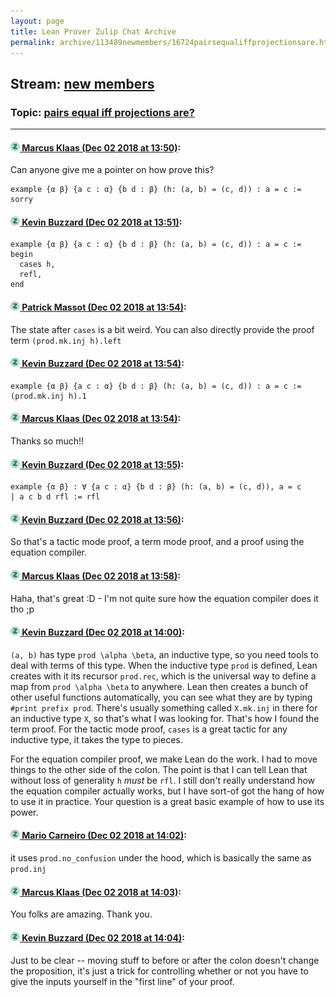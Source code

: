 ```yaml
---
layout: page
title: Lean Prover Zulip Chat Archive 
permalink: archive/113489newmembers/16724pairsequaliffprojectionsare.html
---
```


## Stream: [new members](index.html)
### Topic: [pairs equal iff projections are?](16724pairsequaliffprojectionsare.html)

---

#### [![Click to go to Zulip](../../assets/img/zulip2.png) Marcus Klaas (Dec 02 2018 at 13:50)](https://leanprover.zulipchat.com/#narrow/stream/113489-new%20members/topic/pairs%20equal%20iff%20projections%20are%3F/near/150722245):
Can anyone give me a pointer on how prove this?
```lean
example {α β} {a c : α} {b d : β} (h: (a, b) = (c, d)) : a = c := sorry
```

#### [![Click to go to Zulip](../../assets/img/zulip2.png) Kevin Buzzard (Dec 02 2018 at 13:51)](https://leanprover.zulipchat.com/#narrow/stream/113489-new%20members/topic/pairs%20equal%20iff%20projections%20are%3F/near/150722253):
```lean
example {α β} {a c : α} {b d : β} (h: (a, b) = (c, d)) : a = c :=
begin
  cases h,
  refl,
end
```

#### [![Click to go to Zulip](../../assets/img/zulip2.png) Patrick Massot (Dec 02 2018 at 13:54)](https://leanprover.zulipchat.com/#narrow/stream/113489-new%20members/topic/pairs%20equal%20iff%20projections%20are%3F/near/150722349):
The state after `cases` is a bit weird. You can also directly provide the proof term `(prod.mk.inj h).left`

#### [![Click to go to Zulip](../../assets/img/zulip2.png) Kevin Buzzard (Dec 02 2018 at 13:54)](https://leanprover.zulipchat.com/#narrow/stream/113489-new%20members/topic/pairs%20equal%20iff%20projections%20are%3F/near/150722350):
```lean
example {α β} {a c : α} {b d : β} (h: (a, b) = (c, d)) : a = c :=
(prod.mk.inj h).1
```

#### [![Click to go to Zulip](../../assets/img/zulip2.png) Marcus Klaas (Dec 02 2018 at 13:54)](https://leanprover.zulipchat.com/#narrow/stream/113489-new%20members/topic/pairs%20equal%20iff%20projections%20are%3F/near/150722351):
Thanks so much!!

#### [![Click to go to Zulip](../../assets/img/zulip2.png) Kevin Buzzard (Dec 02 2018 at 13:55)](https://leanprover.zulipchat.com/#narrow/stream/113489-new%20members/topic/pairs%20equal%20iff%20projections%20are%3F/near/150722360):
```lean
example {α β} : ∀ {a c : α} {b d : β} (h: (a, b) = (c, d)), a = c
| a c b d rfl := rfl
```

#### [![Click to go to Zulip](../../assets/img/zulip2.png) Kevin Buzzard (Dec 02 2018 at 13:56)](https://leanprover.zulipchat.com/#narrow/stream/113489-new%20members/topic/pairs%20equal%20iff%20projections%20are%3F/near/150722399):
So that's a tactic mode proof, a term mode proof, and a proof using the equation compiler.

#### [![Click to go to Zulip](../../assets/img/zulip2.png) Marcus Klaas (Dec 02 2018 at 13:58)](https://leanprover.zulipchat.com/#narrow/stream/113489-new%20members/topic/pairs%20equal%20iff%20projections%20are%3F/near/150722448):
Haha, that's great :D - I'm not quite sure how the equation compiler does it tho ;p

#### [![Click to go to Zulip](../../assets/img/zulip2.png) Kevin Buzzard (Dec 02 2018 at 14:00)](https://leanprover.zulipchat.com/#narrow/stream/113489-new%20members/topic/pairs%20equal%20iff%20projections%20are%3F/near/150722505):
`(a, b)` has type `prod \alpha \beta`, an inductive type, so you need tools to deal with terms of this type. When the inductive type `prod` is defined, Lean creates with it its recursor `prod.rec`, which is the universal way to define a map from `prod \alpha \beta` to anywhere. Lean then creates a bunch of other useful functions automatically, you can see what they are by typing `#print prefix prod`. There's usually something called `X.mk.inj` in there for an inductive type `X`, so that's what I was looking for. That's how I found the term proof. For the tactic mode proof, `cases` is a great tactic for any inductive type, it takes the type to pieces. 

For the equation compiler proof, we make Lean do the work. I had to move things to the other side of the colon. The point is that I can tell Lean that without loss of generality `h` *must* be `rfl`. I still don't really understand how the equation compiler actually works, but I have sort-of got the hang of how to use it in practice. Your question is a great basic example of how to use its power.

#### [![Click to go to Zulip](../../assets/img/zulip2.png) Mario Carneiro (Dec 02 2018 at 14:02)](https://leanprover.zulipchat.com/#narrow/stream/113489-new%20members/topic/pairs%20equal%20iff%20projections%20are%3F/near/150722564):
it uses `prod.no_confusion` under the hood, which is basically the same as `prod.inj`

#### [![Click to go to Zulip](../../assets/img/zulip2.png) Marcus Klaas (Dec 02 2018 at 14:03)](https://leanprover.zulipchat.com/#narrow/stream/113489-new%20members/topic/pairs%20equal%20iff%20projections%20are%3F/near/150722580):
You folks are amazing. Thank you.

#### [![Click to go to Zulip](../../assets/img/zulip2.png) Kevin Buzzard (Dec 02 2018 at 14:04)](https://leanprover.zulipchat.com/#narrow/stream/113489-new%20members/topic/pairs%20equal%20iff%20projections%20are%3F/near/150722619):
Just to be clear -- moving stuff to before or after the colon doesn't change the proposition, it's just a trick for controlling whether or not you have to give the inputs yourself in the "first line" of your proof.

